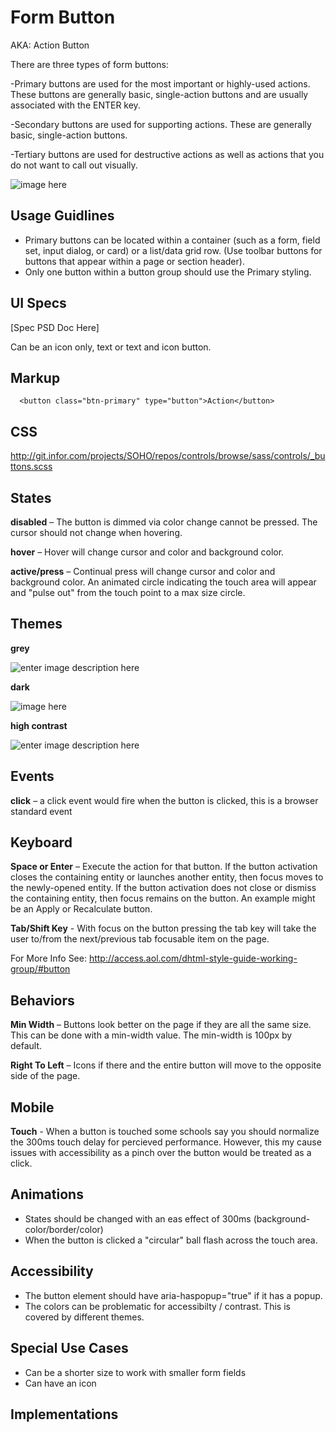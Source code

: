 # Form Button

AKA: Action Button

There are three types of form buttons:

  -Primary buttons are used for the most important or highly-used actions. These buttons are generally basic, single-action buttons and are usually associated with the ENTER key.

  -Secondary buttons are used for supporting actions. These are generally basic, single-action buttons.

  -Tertiary buttons are used for destructive actions as well as actions that you do not want to call out visually.

![image here](http://git.infor.com/projects/SOHO/repos/controls/browse/specs/images/menubutton-darkui.png?at=ad9c7ab8492e24e1ff4d3c98908e7a8a14eef8f3&raw)

## Usage Guidlines

- Primary buttons can be located within a container (such as a form, field set, input dialog, or card) or a list/data grid row. (Use toolbar buttons for buttons that appear within a page or section header).
- Only one button within a button group should use the Primary styling.

## UI Specs

[Spec PSD Doc Here]

Can be an icon only, text or text and icon button.

## Markup

      <button class="btn-primary" type="button">Action</button>

## CSS

http://git.infor.com/projects/SOHO/repos/controls/browse/sass/controls/_buttons.scss

## States

**disabled** – The button is dimmed via color change cannot be pressed. The cursor should not change when hovering.

**hover** – Hover will change cursor and color and background color.

**active/press** – Continual press will change cursor and color and background color. An animated circle indicating the touch area will appear and "pulse out" from the touch point to a max size circle.

## Themes

**grey**

![enter image description here](http://git.infor.com/projects/SOHO/repos/controls/browse/specs/images/menubutton-normal.png?at=ad9c7ab8492e24e1ff4d3c98908e7a8a14eef8f3&raw)

**dark**

![image here](http://git.infor.com/projects/SOHO/repos/controls/browse/specs/images/menubutton-darkui.png?at=ad9c7ab8492e24e1ff4d3c98908e7a8a14eef8f3&raw)

**high contrast**

![enter image description here](http://git.infor.com/projects/SOHO/repos/controls/browse/specs/images/menubutton-highcontrast.png?at=ad9c7ab8492e24e1ff4d3c98908e7a8a14eef8f3&raw)

## Events

**click** – a click event would fire when the button is clicked, this is a browser standard event

## Keyboard

**Space or Enter** – Execute the action for that button. If the button activation closes the containing entity or launches another entity, then focus moves to the newly-opened entity. If the button activation does not close or dismiss the containing entity, then focus remains on the button. An example might be an Apply or Recalculate button.

**Tab/Shift Key** - With focus on the button pressing the tab key will take the user to/from the next/previous tab focusable item on the page.

For More Info See:
http://access.aol.com/dhtml-style-guide-working-group/#button

## Behaviors

**Min Width** – Buttons look better on the page if they are all the same size. This can be done with a min-width value. The min-width is 100px by default.

**Right To Left** – Icons if there and the entire button will move to the opposite side of the page.

## Mobile

**Touch** - When a button is touched some schools say you should normalize the 300ms touch delay for percieved performance. However, this my cause issues with accessibility as a pinch over the button would be treated as a click.

## Animations

 - States should be changed with an eas effect of 300ms (background-color/border/color)
 - When the button is clicked a "circular" ball flash across the touch area.

## Accessibility

 - The button element should have aria-haspopup="true" if it has a popup.
 - The colors can be problematic for accessibilty / contrast. This is covered by different themes.

## Special Use Cases

 - Can be a shorter size to work with smaller form fields
 - Can have an icon

## Implementations

